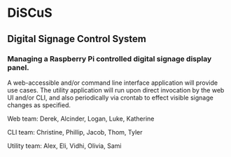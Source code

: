 # DiSCuS
## Digital Signage Control System
### Managing a Raspberry Pi controlled digital signage display panel.

A web-accessible and/or command line interface application will provide use cases. 
The utility application will run upon direct invocation by the web UI and/or CLI,
and also periodically via crontab to effect visible signage changes as specified.

Web team: Derek, Alcinder, Logan, Luke, Katherine

CLI team: Christine, Phillip, Jacob, Thom, Tyler

Utility team: Alex, Eli, Vidhi, Olivia, Sami
